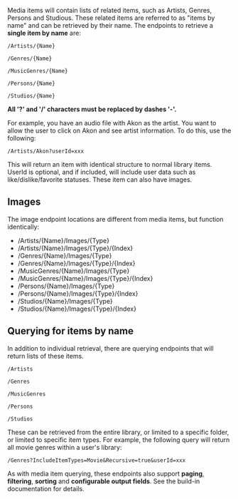 Media items will contain lists of related items, such as Artists, Genres, Persons and Studious. These related items are referred to as "items by name" and can be retrieved by their name. The endpoints to retrieve a **single item by name** are:

`/Artists/{Name}`

`/Genres/{Name}`

`/MusicGenres/{Name}`

`/Persons/{Name}`

`/Studios/{Name}`

**All '?' and '/' characters must be replaced by dashes '-'.**

For example, you have an audio file with Akon as the artist. You want to allow the user to click on Akon and see artist information. To do this, use the following:

`/Artists/Akon?userId=xxx`

This will return an item with identical structure to normal library items. UserId is optional, and if included, will include user data such as like/dislike/favorite statuses. These item can also have images.

## Images

The image endpoint locations are different from media items, but function identically:

* /Artists/{Name}/Images/{Type}
* /Artists/{Name}/Images/{Type}/{Index}
* /Genres/{Name}/Images/{Type}
* /Genres/{Name}/Images/{Type}/{Index}
* /MusicGenres/{Name}/Images/{Type}
* /MusicGenres/{Name}/Images/{Type}/{Index}
* /Persons/{Name}/Images/{Type}
* /Persons/{Name}/Images/{Type}/{Index}
* /Studios/{Name}/Images/{Type}
* /Studios/{Name}/Images/{Type}/{Index}

## Querying for items by name

In addition to individual retrieval, there are querying endpoints that will return lists of these items. 

`/Artists`

`/Genres`

`/MusicGenres`

`/Persons`

`/Studios`

These can be retrieved from the entire library, or limited to a specific folder, or limited to specific item types. For example, the following query will return all movie genres within a user's library:

`/Genres?IncludeItemTypes=Movie&Recursive=true&userId=xxx`

As with media item querying, these endpoints also support **paging**, **filtering**, **sorting** and **configurable output fields**. See the build-in documentation for details.